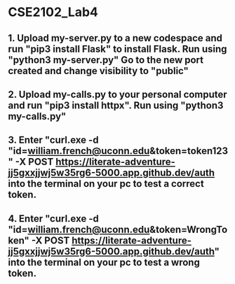# CSE2102_Lab4

## 1. Upload my-server.py to a new codespace and run "pip3 install Flask" to install Flask. Run using "python3 my-server.py" Go to the new port created and change visibility to "public"
## 2. Upload my-calls.py to your personal computer and run "pip3 install httpx". Run using "python3 my-calls.py"
## 3. Enter "curl.exe -d "id=william.french@uconn.edu&token=token123" -X POST https://literate-adventure-jj5gxxjjwj5w35rg6-5000.app.github.dev/auth into the terminal on your pc to test a correct token.
## 4. Enter "curl.exe -d "id=william.french@uconn.edu&token=WrongToken" -X POST https://literate-adventure-jj5gxxjjwj5w35rg6-5000.app.github.dev/auth" into the terminal on your pc to test a wrong token.
